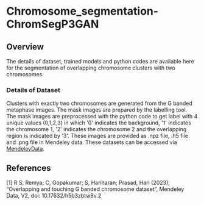 # Chromosome_segmentation-ChromSegP3GAN
## Overview
The details of dataset, trained models and python codes are available here for the segmentation of overlapping chromosome clusters with two chromosomes.
### Details of Dataset
Clusters with exactly two chromosomes are generated from the G banded metaphase images. The mask images are prepared by the labelling tool. The mask images are preprocessed with the python code to get label with 4 unique values (0,1,2,3) in which '0' indicates the background, '1' indicates the chromosome 1, '2' indicates the chromosome 2 and the overlapping region is indicated by '3'.
These images are provided as .npz file, .h5 file and .png file in Mendeley data. These datasets can be accessed via  [MendeleyData](https://data.mendeley.com/drafts/h5b3zbtw8v).
## References
<a id="1">[1]</a> R S, Remya; C, Gopakumar; S, Hariharan; Prasad, Hari (2023), “Overlapping and touching G banded chromosome dataset”, Mendeley Data, V2, doi: 10.17632/h5b3zbtw8v.2
